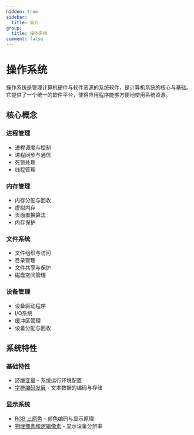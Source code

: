 ```yaml
---
hidden: true
sidebar:
  title: 简介
group:
  title: 操作系统
comment: false
---
```


# 操作系统

操作系统是管理计算机硬件与软件资源的系统软件，是计算机系统的核心与基础。它提供了一个统一的软件平台，使得应用程序能够方便地使用系统资源。

## 核心概念

### 进程管理

- 进程调度与控制
- 进程同步与通信
- 死锁处理
- 线程管理

### 内存管理

- 内存分配与回收
- 虚拟内存
- 页面置换算法
- 内存保护

### 文件系统

- 文件组织与访问
- 目录管理
- 文件共享与保护
- 磁盘空间管理

### 设备管理

- 设备驱动程序
- I/O系统
- 缓冲区管理
- 设备分配与回收

## 系统特性

### 基础特性

- [环境变量](./environment-variables.md) - 系统运行环境配置
- [字符编码发展](./character-encoding.md) - 文本数据的编码与存储

### 显示系统

- [RGB 三原色](./color-encoding.md) - 颜色编码与显示原理
- [物理像素和逻辑像素](./pixel-resolution.md) - 显示设备分辨率
